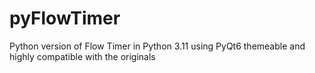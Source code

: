 # pyFlowTimer
Python version of Flow Timer in Python 3.11 using PyQt6 themeable and highly compatible with the originals
